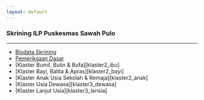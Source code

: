 ```yaml
---
layout: default
---
```


### [](#header-1)Skrining ILP Puskesmas Sawah Pulo
* * *
- <a href="https://docs.google.com/forms/d/e/1FAIpQLSeVSUOSzxA7sv9VSQqg33fxetakq2S5cTUpudgcDD9g9szOkg/viewform?usp=sharing">Biodata Skrining</a>
- <a href="https://docs.google.com/forms/d/e/1FAIpQLScjPZmhJHKkzx_BSh5YGMz9XNdXnTkjLadrXtQVzYGZGahFxQ/viewform?usp=sharing">Pemeriksaan Dasar</a>
- [Klaster Bumil, Bulin & Bufa][klaster2_ibu]
- [Klaster Bayi, Balita & Apras][klaster2_bayi]
- [Klaster Anak Usia Sekolah & Remaja][klaster2_anak]
- [Klaster Usia Dewasa][klaster3_dewasa]
- [Klaster Lanjut Usia][klaster3_lansia]